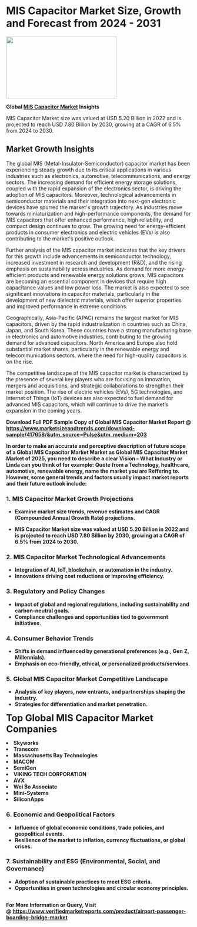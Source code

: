 <H1>MIS Capacitor Market Size, Growth and Forecast from 2024 - 2031</H1><img class="aligncenter size-medium wp-image-584254" src="https://thirdeyenews.in/wp-content/uploads/2024/09/Global-Market-Research-300x168.jpeg" alt="" width="300" height="168" /><p><strong>Global&nbsp;<a href="https://www.marketsizeandtrends.com/download-sample/417658/&amp;utm_source=Pulse&amp;utm_medium=203">MIS Capacitor Market</a> Insights</strong></p><p>MIS Capacitor Market size was valued at USD 5.20 Billion in 2022 and is projected to reach USD 7.80 Billion by 2030, growing at a CAGR of 6.5% from 2024 to 2030.</p><p><h2>Market Growth Insights</h2> <p>The global MIS (Metal-Insulator-Semiconductor) capacitor market has been experiencing steady growth due to its critical applications in various industries such as electronics, automotive, telecommunications, and energy sectors. The increasing demand for efficient energy storage solutions, coupled with the rapid expansion of the electronics sector, is driving the adoption of MIS capacitors. Moreover, technological advancements in semiconductor materials and their integration into next-gen electronic devices have spurred the market's growth trajectory. As industries move towards miniaturization and high-performance components, the demand for MIS capacitors that offer enhanced performance, high reliability, and compact design continues to grow. The growing need for energy-efficient products in consumer electronics and electric vehicles (EVs) is also contributing to the market's positive outlook.</p> <p><strong></strong></p> <p>Further analysis of the MIS capacitor market indicates that the key drivers for this growth include advancements in semiconductor technology, increased investment in research and development (R&D), and the rising emphasis on sustainability across industries. As demand for more energy-efficient products and renewable energy solutions grows, MIS capacitors are becoming an essential component in devices that require high capacitance values and low power loss. The market is also expected to see significant innovations in capacitor materials, particularly in the development of new dielectric materials, which offer superior properties and improved performance in extreme conditions.</p> <p>Geographically, Asia-Pacific (APAC) remains the largest market for MIS capacitors, driven by the rapid industrialization in countries such as China, Japan, and South Korea. These countries have a strong manufacturing base in electronics and automotive industries, contributing to the growing demand for advanced capacitors. North America and Europe also hold substantial market shares, particularly in the renewable energy and telecommunications sectors, where the need for high-quality capacitors is on the rise.</p> <p>The competitive landscape of the MIS capacitor market is characterized by the presence of several key players who are focusing on innovation, mergers and acquisitions, and strategic collaborations to strengthen their market position. The rise of electric vehicles (EVs), 5G technologies, and Internet of Things (IoT) devices are also expected to fuel demand for advanced MIS capacitors, which will continue to drive the market’s expansion in the coming years.</p> <p><strong></p><p><span class=""><strong>Download Full PDF Sample Copy of Global MIS Capacitor Market Report</strong> @ <a href="https://www.marketsizeandtrends.com/download-sample/417658/&amp;utm_source=Pulse&amp;utm_medium=203" target="_blank">https://www.marketsizeandtrends.com/download-sample/417658/&amp;utm_source=Pulse&amp;utm_medium=203</a></span></p><p>In order to make an accurate and perceptive description of future scope of a Global&nbsp;MIS Capacitor Market Market as Global&nbsp;MIS Capacitor Market Market of 2025, you need to describe a clear Vision &ndash; What Industry or Linda can you think of for example: Quote from a Technology, healthcare, automotive, renewable energy, name the market you are Reffering to. However, some general trends and factors usually impact market reports and their future outlook include:</p><h3>1.&nbsp;<strong>MIS Capacitor Market Growth Projections</strong></h3><ul><li>Examine market size trends, revenue estimates and CAGR (Compounded Annual Growth Rate) projections.</li><li><p>MIS Capacitor Market size was valued at USD 5.20 Billion in 2022 and is projected to reach USD 7.80 Billion by 2030, growing at a CAGR of 6.5% from 2024 to 2030.</p></li></ul><h3>2.&nbsp;<strong>MIS Capacitor Market Technological Advancements</strong></h3><ul><li>Integration of AI, IoT, blockchain, or automation in the industry.</li><li>Innovations driving cost reductions or improving efficiency.</li></ul><h3>3.&nbsp;<strong>Regulatory and Policy Changes</strong></h3><ul><li>Impact of global and regional regulations, including sustainability and carbon-neutral goals.</li><li>Compliance challenges and opportunities tied to government initiatives.</li></ul><h3>4.&nbsp;<strong>Consumer Behavior Trends</strong></h3><ul><li>Shifts in demand influenced by generational preferences (e.g., Gen Z, Millennials).</li><li>Emphasis on eco-friendly, ethical, or personalized products/services.</li></ul><h3>5.&nbsp;<strong>Global MIS Capacitor Market Competitive Landscape</strong></h3><ul><li>Analysis of key players, new entrants, and partnerships shaping the industry.</li><li>Strategies for differentiation and market penetration.</li></ul><p data-pm-slice="1 1 []"><span style="color: inherit; font-family: inherit; font-size: 25px;">Top Global MIS Capacitor Market Companies</span></p><div class="" data-test-id=""><p><li>Skyworks</li><li> Transcom</li><li> Massachusetts Bay Technologies</li><li> MACOM</li><li> SemiGen</li><li> VIKING TECH CORPORATION</li><li> AVX</li><li> Wei Bo Associate</li><li> Mini-Systems</li><li> SiliconApps</li></p></div><h3>6.&nbsp;<strong>Economic and Geopolitical Factors</strong></h3><ul><li>Influence of global economic conditions, trade policies, and geopolitical events.</li><li>Resilience of the market to inflation, currency fluctuations, or global crises.</li></ul><h3>7.&nbsp;<strong>Sustainability and ESG (Environmental, Social, and Governance)</strong></h3><ul><li>Adoption of sustainable practices to meet ESG criteria.</li><li>Opportunities in green technologies and circular economy principles.</li></ul><h2><strong style="font-size: 14px;">For More Information or Query, Visit @&nbsp;</strong><a style="background-color: #ffffff; font-size: 14px;" href="https://www.marketsizeandtrends.com/report/mis-capacitor-market/" target="_blank">https://www.verifiedmarketreports.com/product/airport-passenger-boarding-bridge-market</a></h2>
